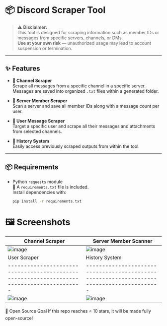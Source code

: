 # 📦 Discord Scraper Tool

> ⚠️ **Disclaimer:**  
> This tool is designed for scraping information such as member IDs or messages from specific servers, channels, or DMs.  
> **Use at your own risk** — unauthorized usage may lead to account suspension or termination.

---

## ✨ Features

- **🔗 Channel Scraper**  
  Scrape all messages from a specific channel in a specific server.  
  Messages are saved into organized `.txt` files within a generated folder.

- **👥 Server Member Scraper**  
  Scan a server and save all member IDs along with a message count per user.

- **🎯 User Message Scraper**  
  Target a specific user and scrape all their messages and attachments from selected channels.

- **📁 History System**  
  Easily access previously scraped outputs from within the tool.

---

## 📦 Requirements

- Python `requests` module  
  📄 A `requirements.txt` file is included.  
  Install dependencies with:

  ```bash
  pip install -r requirements.txt

# 🖼️ Screenshots
| Channel Scraper                                                                           | Server Member Scanner                                                                     |
| ----------------------------------------------------------------------------------------- | ----------------------------------------------------------------------------------------- |
| ![image](https://github.com/user-attachments/assets/771fb8a8-c1a2-47ca-bb72-3ad56c8a8160) | ![image](https://github.com/user-attachments/assets/74f1937a-6358-465c-87c7-dbeb3529834f) |
| User Scraper                                                                              | History System                                                                            |
| ----------------------------------------------------------------------------------------- | ----------------------------------------------------------------------------------------- |
| ![image](https://github.com/user-attachments/assets/2790af9d-6e57-420e-a49a-810e6092d1e5) | ![image](https://github.com/user-attachments/assets/5bc25c3d-7cf7-4d03-a066-504956764dbc) |


🚀 Open Source Goal
If this repo reaches ⭐ 10 stars, it will be made fully open-source!

